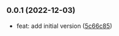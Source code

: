 ## <small>0.0.1 (2022-12-03)</small>

* feat: add initial version ([5c66c85](https://github.com/zhensherlock/watermark-js-plus/commit/5c66c85))



